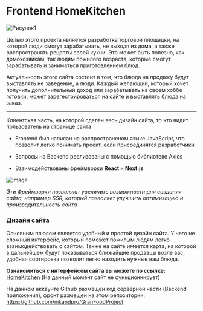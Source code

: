 # Frontend HomeKitchen

![Рисунок1](https://user-images.githubusercontent.com/49100874/107142618-8a1c0f80-695a-11eb-925b-4e93afa1177f.png)

Целью этого проекта является разработка торговой площадки, на которой люди смогут зарабатывать, не выходя из дома, а также распространять рецепты своей кухни. 
   Это может быть  полезно, как домохозяйкам, так людям пожилого возраста, которые смогут зарабатывать и заниматься приготовлением блюд.
   
   Актуальность этого сайта состоит в том, что блюда на продажу будут выставлять не заведение, а люди. Каждый желающий, который хочет получить дополнительный доход
   или зарабатывать на своем хоббе готовки, может зарегестрироваться на сайте и выставлять блюда на заказ.

---

Клиентская часть, на которой сделан весь дизайн сайта, то что видит пользователь на странице сайта
  
   + Frontend был написан на распространеном языке JavaScript, что позволит легко понимать проект, если присоединятся разработчики
   
   + Запросы на Backend реализованы с помощью библиотеке Axios
  
   + Взаимодействованы фреймворки **React** и **Next.js**
   
   ![image](https://user-images.githubusercontent.com/49100874/107151976-af774080-698f-11eb-806a-acdc00bde45a.png)
    
   _Эти Фреймворки позволяют увеличить возможности для создания сайта, например SSR, который позволяет улучшить оптимизацию и производительность сайта_
   
   ###  Дизайн сайта
   
   Основным плюсом является удобный и простой дизайн сайта. У него не сложный интерфейс, который поможет пожилым людям легко взаимодействовать с сайтом. Также на сайте имеется карта, на которой в дальнейшем будут показываться ближайщие продавцы возле вас, удобная сортировка позволит легко находить нужные вам блюда.
   
   **Ознакомиться с интерфейсом сайта вы можете по ссылке:** [HomeKitchen](http://159.65.199.127/) (На данный момент сайт не функционнирует)
   
   На данном аккаунте Github размещен код серверной части (Backend приложения), фронт размещен на этом репозитории: https://github.com/nikandpro/GranFoodProject
   
   
   
   


   
